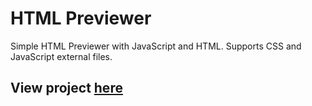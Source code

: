 # HTML Previewer
Simple HTML Previewer with JavaScript and HTML. Supports CSS and JavaScript external files.

## View project [here](https://vismodo.github.io/htmlpreviewer)
